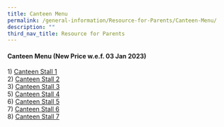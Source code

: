 ```yaml
---
title: Canteen Menu
permalink: /general-information/Resource-for-Parents/Canteen-Menu/
description: ""
third_nav_title: Resource for Parents
---
```

#### **Canteen Menu (New Price w.e.f. 03 Jan 2023)**


1) [Canteen Stall 1](/files/Resource%20for%20Parents/Canteen%20Menu/Canteen%20Stall%201%20Menu_030123.pdf)  
2) [Canteen Stall 2](/files/Resource%20for%20Parents/Canteen%20Menu/Canteen%20Stall%202%20Menu_03012023.pdf)  
3) [Canteen Stall 3](/files/Resource%20for%20Parents/Canteen%20Menu/Canteen%20Stall%203%20Menu_010822.pdf)  
5) [Canteen Stall 4](/files/Resource%20for%20Parents/Canteen%20Menu/Canteen%20Stall%204%20Menu_010822.pdf)  
6) [Canteen Stall 5](/files/Resource%20for%20Parents/Canteen%20Menu/Canteen%20Stall%205%20Menu_010822.pdf)  
7) [Canteen Stall 6](/files/Resource%20for%20Parents/Canteen%20Menu/Canteen%20Stall%206%20Menu_010822.pdf)  
8) [Canteen Stall 7](/files/Resource%20for%20Parents/Canteen%20Menu/Canteen%20Stall%207%20Menu_010822.pdf)